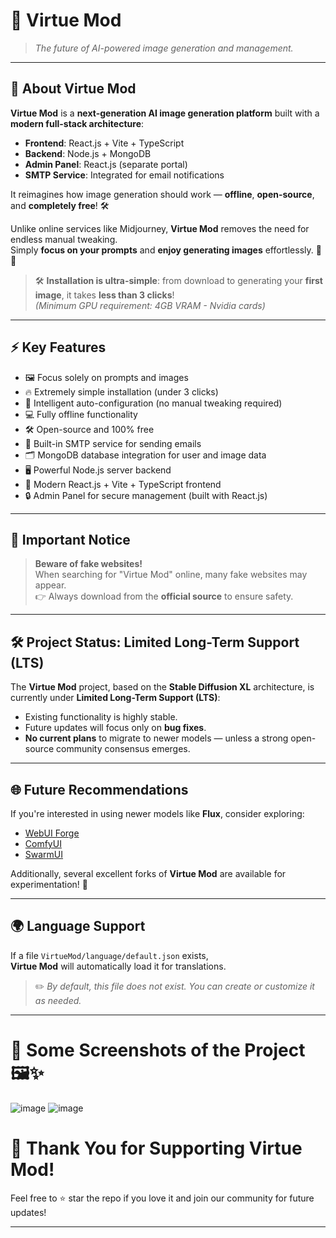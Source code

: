 # 🌟 Virtue Mod

> *The future of AI-powered image generation and management.*

---

## 📸 About Virtue Mod

**Virtue Mod** is a **next-generation AI image generation platform** built with a **modern full-stack architecture**:

- **Frontend**: React.js + Vite + TypeScript
- **Backend**: Node.js + MongoDB
- **Admin Panel**: React.js (separate portal)
- **SMTP Service**: Integrated for email notifications

It reimagines how image generation should work — **offline**, **open-source**, and **completely free**! 🛠️

Unlike online services like Midjourney, **Virtue Mod** removes the need for endless manual tweaking.  
Simply **focus on your prompts** and **enjoy generating images** effortlessly. 🎨✨

> 🛠️ **Installation is ultra-simple**: from download to generating your **first image**, it takes **less than 3 clicks**!  
> *(Minimum GPU requirement: 4GB VRAM - Nvidia cards)*

---

## ⚡ Key Features

- 🖼️ Focus solely on prompts and images
- 🔥 Extremely simple installation (under 3 clicks)
- 🧠 Intelligent auto-configuration (no manual tweaking required)
- 💻 Fully offline functionality
- 🛠️ Open-source and 100% free
- 📧 Built-in SMTP service for sending emails
- 🗂️ MongoDB database integration for user and image data
- 🖥️ Powerful Node.js server backend
- 🚀 Modern React.js + Vite + TypeScript frontend
- 🔒 Admin Panel for secure management (built with React.js)

---

## 🚨 Important Notice

> **Beware of fake websites!**  
When searching for "Virtue Mod" online, many fake websites may appear.  
👉 Always download from the **official source** to ensure safety.

---

## 🛠️ Project Status: Limited Long-Term Support (LTS)

The **Virtue Mod** project, based on the **Stable Diffusion XL** architecture, is currently under **Limited Long-Term Support (LTS)**:

- Existing functionality is highly stable.
- Future updates will focus only on **bug fixes**.
- **No current plans** to migrate to newer models — unless a strong open-source community consensus emerges.

---

## 🌐 Future Recommendations

If you're interested in using newer models like **Flux**, consider exploring:

- [WebUI Forge](#)
- [ComfyUI](https://comfyui.github.io/)
- [SwarmUI](#)

Additionally, several excellent forks of **Virtue Mod** are available for experimentation! 🚀

---

## 🌍 Language Support

If a file `VirtueMod/language/default.json` exists,  
**Virtue Mod** will automatically load it for translations.

> ✏️ *By default, this file does not exist. You can create or customize it as needed.*

---

# 📸 Some Screenshots of the Project 🖼️✨
![image](https://github.com/user-attachments/assets/2313e750-6c8d-436e-80ec-8aef7d06e37a)
![image](https://github.com/user-attachments/assets/a51c294e-a671-47a4-b184-0da30a0a881e)


# 🎉 Thank You for Supporting Virtue Mod!

Feel free to ⭐ star the repo if you love it and join our community for future updates!

---
